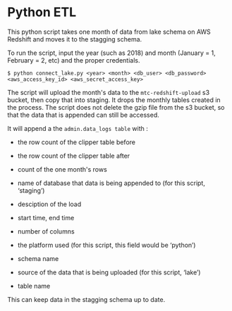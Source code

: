 # Python ETL

This python script takes one month of data from lake schema on AWS Redshift and moves it to the stagging schema.  



To run the script, input the year (such as 2018) and month (January = 1, February = 2, etc) and the proper credentials.

  `$ python connect_lake.py <year> <month> <db_user> <db_password> <aws_access_key_id> <aws_secret_access_key>`



The script will upload the month's data to the `mtc-redshift-upload` s3 bucket, then copy that into staging. It drops the monthly tables created in the process.  The script does not delete the gzip file from the s3 bucket, so that the data that is appended can still be accessed.


It will append a the `admin.data_logs table` with : 

* the row count of the clipper table before 

* the row count of the clipper table after

* count of the one month's rows

* name of database that data is being appended to (for this script, ‘staging’)

* desciption of the load

* start time, end time

* number of columns

* the platform used (for this script, this field would be ‘python’)

* schema name

* source of the data that is being uploaded (for this script, ‘lake’) 

* table name

This can keep data in the stagging schema up to date.


 
